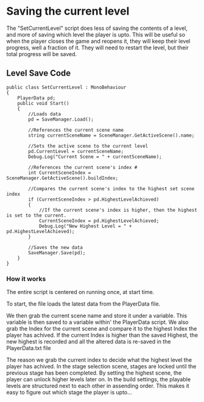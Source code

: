 Saving the current level
========================

The "SetCurrentLevel" script does less of saving the contents of a level, and more of saving which level the player is upto. This will be useful so when the player closes the game and reopens it, they will keep their level progress, well a fraction of it. They will need to restart the level, but their total progress will be saved.

## Level Save Code

    public class SetCurrentLevel : MonoBehaviour
    {
        PlayerData pd;
        public void Start()
        {
            //Loads data
            pd = SaveManager.Load();

            //References the current scene name
            string currentSceneName = SceneManager.GetActiveScene().name;

            //Sets the active scene to the current level
            pd.CurrentLevel = currentSceneName;
            Debug.Log("Current Scene = " + currentSceneName);

            //References the current scene's index #
            int CurrentSceneIndex = SceneManager.GetActiveScene().buildIndex;

            //Compares the current scene's index to the highest set scene index
            if (CurrentSceneIndex > pd.HighestLevelAchieved)
            {
                //If the current scene's index is higher, then the highest is set to the current.
                CurrentSceneIndex = pd.HighestLevelAchieved;
                Debug.Log("New Highest Level = " + pd.HighestLevelAchieved);
            }

            //Saves the new data
            SaveManager.Save(pd);
        }
    }

### How it works

The entire script is centered on running once, at start time.

To start, the file loads the latest data from the PlayerData file.

We then grab the current scene name and store it under a variable. 
This variable is then saved to a variable within' the PlayerData script.
We also grab the Index for the current scene and compare it to the highest Index the player has achived.
If the current Index is higher than the saved Highest, the new highest is recorded and all the altered data is re-saved in the PlayerData.txt file

The reason we grab the current index to decide what the highest level the player has achived.
In the stage selection scene, stages are locked until the previous stage has been completed. By setting the highest scene, the player can unlock higher levels later on.
In the build settings, the playable levels are structured next to each other in assending order. This makes it easy to figure out which stage the player is upto...


